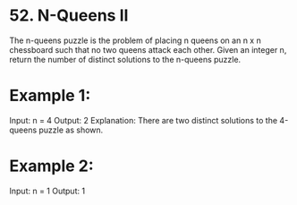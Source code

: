 # 52. N-Queens II

The n-queens puzzle is the problem of placing n queens on an n x n chessboard such that no two queens attack each other.
Given an integer n, return the number of distinct solutions to the n-queens puzzle.

# Example 1:

Input: n = 4
Output: 2
Explanation: There are two distinct solutions to the 4-queens puzzle as shown.

# Example 2:

Input: n = 1
Output: 1

